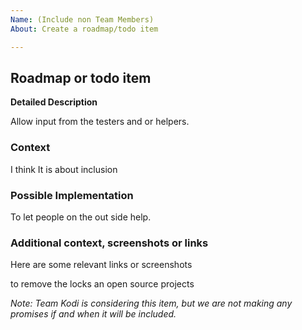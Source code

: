 ```yaml
---
Name: (Include non Team Members)
About: Create a roadmap/todo item

---
```

<!--- Please fill out this template to the best of your ability. You can always edit this issue once you have created it. -->
## Roadmap or todo item
**Detailed Description**
<!--- Provide a detailed description of the change or addition you are proposing -->
Allow input from the testers and or helpers. 


### Context
<!--- Why is this change important to you? How would you use it? -->
<!--- How can it benefit other users? -->
I think It is about inclusion


### Possible Implementation
<!--- Not obligatory, but suggest an idea for implementing addition or change -->
To let people on the out side help. 


### Additional context, screenshots or links
Here are some relevant links or screenshots
<!--- Put your text below this line -->
to remove the locks an open source projects



<!--- End of this issue -->
*Note: Team Kodi is considering this item, but we are not making any promises if and when it will be included.*

